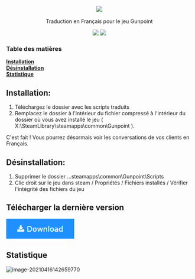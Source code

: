 <p align="center"><img src=.readme.assets/newsletterfooterdst.png></p>

<p align="center">Traduction en Français pour le jeu Gunpoint</p>
<p align="center">
<a href="https://github.com/leghort/Traduction-Dont-starve-together/releases"><img src="..."></a>
<a href="https://github.com/leghort/Traduction-Dont-starve-together/commits/master"><img src="..."></a>
</p>

### Table des matières
**[Installation](#installation)**</br>
**[Désinstallation](#d%C3%A9sinstallation)**</br>
**[Statistique](#statistique)**<br>

## Installation:
1) Téléchargez le dossier avec les scripts traduits
2) Remplacez le dossier à l'intérieur du fichier compressé à l'intérieur du dossier où vous avez installé le jeu ( X:\SteamLibrary\steamapps\common\Gunpoint ).


C'est fait ! Vous pourrez désormais voir les conversations de vos clients en Français.

## Désinstallation:
1) Supprimer le dossier ...steamapps\common\Gunpoint\Scripts
2) Clic droit sur le jeu dans steam / Propriétés / Fichiers installés / Vérifier l'intégrité des fichiers du jeu

## Télécharger la dernière version
[![Download-Button.png](.readme.assets/Download-Button.png)](../../archive/master.zip)

## Statistique
![image-20210416142659770](.readme.assets/stat.png)
